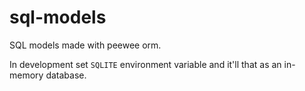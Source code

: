 sql-models
==========

SQL models made with peewee orm.

In development set `SQLITE` environment variable and it'll that as an in-memory database.